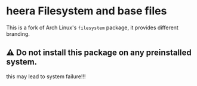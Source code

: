 # heera  Filesystem and base files
This is a fork of Arch Linux's `filesystem` package, it provides different branding.
## :warning: Do not install this package on any preinstalled system.
this may lead to system failure!!!
